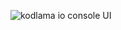 ![kodlama io console UI](https://github.com/Fatih-Cil/Kodlama.ioDemo/assets/85998424/25005324-a8d8-4573-9881-21a0d0a6d6fa)
